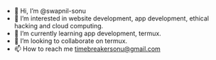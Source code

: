 - 👋 Hi, I’m @swapnil-sonu
- 👀 I’m interested in website development, app development, ethical hacking and cloud computing.
- 🌱 I’m currently learning app development, termux.
- 💞️ I’m looking to collaborate on termux.
- 📫 How to reach me timebreakersonu@gmail.com

<!---
swapnil-sonu/swapnil-sonu is a ✨ special ✨ repository because its `README.md` (this file) appears on your GitHub profile.
You can click the Preview link to take a look at your changes.
--->
